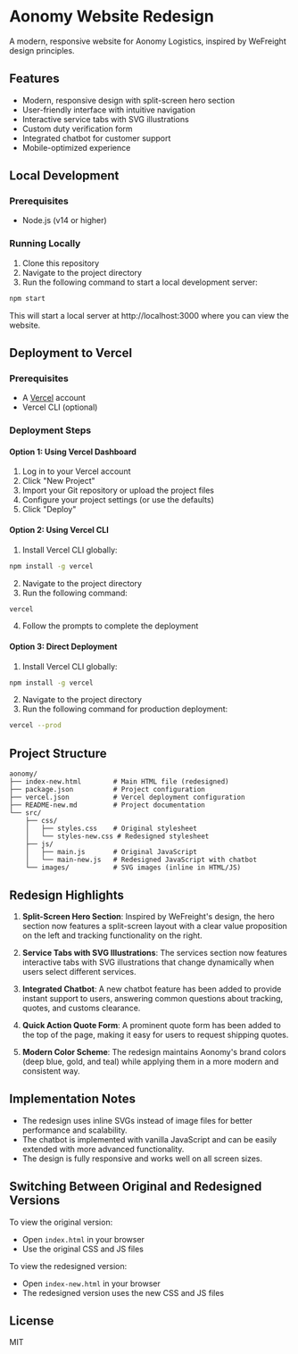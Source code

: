 # Aonomy Website Redesign

A modern, responsive website for Aonomy Logistics, inspired by WeFreight design principles.

## Features

- Modern, responsive design with split-screen hero section
- User-friendly interface with intuitive navigation
- Interactive service tabs with SVG illustrations
- Custom duty verification form
- Integrated chatbot for customer support
- Mobile-optimized experience

## Local Development

### Prerequisites

- Node.js (v14 or higher)

### Running Locally

1. Clone this repository
2. Navigate to the project directory
3. Run the following command to start a local development server:

```bash
npm start
```

This will start a local server at http://localhost:3000 where you can view the website.

## Deployment to Vercel

### Prerequisites

- A [Vercel](https://vercel.com) account
- Vercel CLI (optional)

### Deployment Steps

#### Option 1: Using Vercel Dashboard

1. Log in to your Vercel account
2. Click "New Project"
3. Import your Git repository or upload the project files
4. Configure your project settings (or use the defaults)
5. Click "Deploy"

#### Option 2: Using Vercel CLI

1. Install Vercel CLI globally:

```bash
npm install -g vercel
```

2. Navigate to the project directory
3. Run the following command:

```bash
vercel
```

4. Follow the prompts to complete the deployment

#### Option 3: Direct Deployment

1. Install Vercel CLI globally:

```bash
npm install -g vercel
```

2. Navigate to the project directory
3. Run the following command for production deployment:

```bash
vercel --prod
```

## Project Structure

```
aonomy/
├── index-new.html        # Main HTML file (redesigned)
├── package.json          # Project configuration
├── vercel.json           # Vercel deployment configuration
├── README-new.md         # Project documentation
└── src/
    ├── css/
    │   ├── styles.css    # Original stylesheet
    │   └── styles-new.css # Redesigned stylesheet
    ├── js/
    │   ├── main.js       # Original JavaScript
    │   └── main-new.js   # Redesigned JavaScript with chatbot
    └── images/           # SVG images (inline in HTML/JS)
```

## Redesign Highlights

1. **Split-Screen Hero Section**: Inspired by WeFreight's design, the hero section now features a split-screen layout with a clear value proposition on the left and tracking functionality on the right.

2. **Service Tabs with SVG Illustrations**: The services section now features interactive tabs with SVG illustrations that change dynamically when users select different services.

3. **Integrated Chatbot**: A new chatbot feature has been added to provide instant support to users, answering common questions about tracking, quotes, and customs clearance.

4. **Quick Action Quote Form**: A prominent quote form has been added to the top of the page, making it easy for users to request shipping quotes.

5. **Modern Color Scheme**: The redesign maintains Aonomy's brand colors (deep blue, gold, and teal) while applying them in a more modern and consistent way.

## Implementation Notes

- The redesign uses inline SVGs instead of image files for better performance and scalability.
- The chatbot is implemented with vanilla JavaScript and can be easily extended with more advanced functionality.
- The design is fully responsive and works well on all screen sizes.

## Switching Between Original and Redesigned Versions

To view the original version:
- Open `index.html` in your browser
- Use the original CSS and JS files

To view the redesigned version:
- Open `index-new.html` in your browser
- The redesigned version uses the new CSS and JS files

## License

MIT